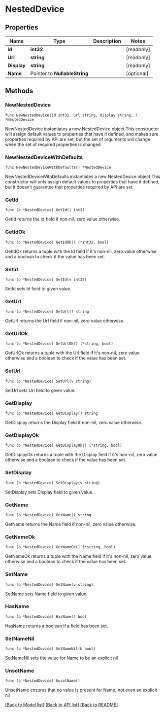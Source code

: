 # NestedDevice

## Properties

Name | Type | Description | Notes
------------ | ------------- | ------------- | -------------
**Id** | **int32** |  | [readonly] 
**Url** | **string** |  | [readonly] 
**Display** | **string** |  | [readonly] 
**Name** | Pointer to **NullableString** |  | [optional] 

## Methods

### NewNestedDevice

`func NewNestedDevice(id int32, url string, display string, ) *NestedDevice`

NewNestedDevice instantiates a new NestedDevice object
This constructor will assign default values to properties that have it defined,
and makes sure properties required by API are set, but the set of arguments
will change when the set of required properties is changed

### NewNestedDeviceWithDefaults

`func NewNestedDeviceWithDefaults() *NestedDevice`

NewNestedDeviceWithDefaults instantiates a new NestedDevice object
This constructor will only assign default values to properties that have it defined,
but it doesn't guarantee that properties required by API are set

### GetId

`func (o *NestedDevice) GetId() int32`

GetId returns the Id field if non-nil, zero value otherwise.

### GetIdOk

`func (o *NestedDevice) GetIdOk() (*int32, bool)`

GetIdOk returns a tuple with the Id field if it's non-nil, zero value otherwise
and a boolean to check if the value has been set.

### SetId

`func (o *NestedDevice) SetId(v int32)`

SetId sets Id field to given value.


### GetUrl

`func (o *NestedDevice) GetUrl() string`

GetUrl returns the Url field if non-nil, zero value otherwise.

### GetUrlOk

`func (o *NestedDevice) GetUrlOk() (*string, bool)`

GetUrlOk returns a tuple with the Url field if it's non-nil, zero value otherwise
and a boolean to check if the value has been set.

### SetUrl

`func (o *NestedDevice) SetUrl(v string)`

SetUrl sets Url field to given value.


### GetDisplay

`func (o *NestedDevice) GetDisplay() string`

GetDisplay returns the Display field if non-nil, zero value otherwise.

### GetDisplayOk

`func (o *NestedDevice) GetDisplayOk() (*string, bool)`

GetDisplayOk returns a tuple with the Display field if it's non-nil, zero value otherwise
and a boolean to check if the value has been set.

### SetDisplay

`func (o *NestedDevice) SetDisplay(v string)`

SetDisplay sets Display field to given value.


### GetName

`func (o *NestedDevice) GetName() string`

GetName returns the Name field if non-nil, zero value otherwise.

### GetNameOk

`func (o *NestedDevice) GetNameOk() (*string, bool)`

GetNameOk returns a tuple with the Name field if it's non-nil, zero value otherwise
and a boolean to check if the value has been set.

### SetName

`func (o *NestedDevice) SetName(v string)`

SetName sets Name field to given value.

### HasName

`func (o *NestedDevice) HasName() bool`

HasName returns a boolean if a field has been set.

### SetNameNil

`func (o *NestedDevice) SetNameNil(b bool)`

 SetNameNil sets the value for Name to be an explicit nil

### UnsetName
`func (o *NestedDevice) UnsetName()`

UnsetName ensures that no value is present for Name, not even an explicit nil

[[Back to Model list]](../README.md#documentation-for-models) [[Back to API list]](../README.md#documentation-for-api-endpoints) [[Back to README]](../README.md)


